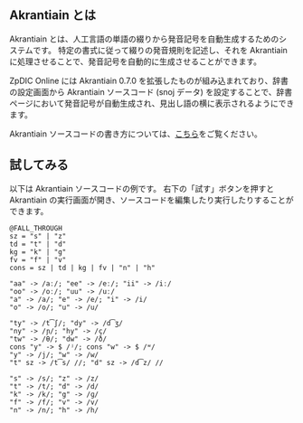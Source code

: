 <!-- title: Akrantiain とは -->


## Akrantiain とは
Akrantiain とは、人工言語の単語の綴りから発音記号を自動生成するためのシステムです。
特定の書式に従って綴りの発音規則を記述し、それを Akrantiain に処理させることで、発音記号を自動的に生成させることができます。

ZpDIC Online には Akrantiain 0.7.0 を拡張したものが組み込まれており、辞書の設定画面から Akrantiain ソースコード (snoj データ) を設定することで、辞書ページにおいて発音記号が自動生成され、見出し語の横に表示されるようにできます。

Akrantiain ソースコードの書き方については、[こちら](/document/akrantiain/introduction)をご覧ください。

## 試してみる
以下は Akrantiain ソースコードの例です。
右下の「試す」ボタンを押すと Akrantiain の実行画面が開き、ソースコードを編集したり実行したりすることができます。
```akrantiain-try
@FALL_THROUGH
sz = "s" | "z"
td = "t" | "d"
kg = "k" | "g"
fv = "f" | "v"
cons = sz | td | kg | fv | "n" | "h"

"aa" -> /aː/; "ee" -> /eː/; "ii" -> /iː/
"oo" -> /oː/; "uu" -> /uː/
"a" -> /a/; "e" -> /e/; "i" -> /i/
"o" -> /o/; "u" -> /u/

"ty" -> /t͡ʃ/; "dy" -> /d͡ʒ/
"ny" -> /ɲ/; "hy" -> /ç/
"tw" -> /θ/; "dw" -> /ð/
cons "y" -> $ /ʲ/; cons "w" -> $ /ʷ/
"y" -> /j/; "w" -> /w/
"t" sz -> /t͡s/ //; "d" sz -> /d͡z/ //

"s" -> /s/; "z" -> /z/
"t" -> /t/; "d" -> /d/
"k" -> /k/; "g" -> /ɡ/
"f" -> /f/; "v" -> /v/
"n" -> /n/; "h" -> /h/
```